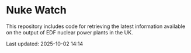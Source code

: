 # Nuke Watch

This repository includes code for retrieving the latest information available on the output of EDF nuclear power plants in the UK.

Last updated: 2025-10-02 14:14